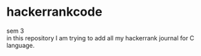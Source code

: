 # hackerrankcode
sem 3 
<br>
in this repository I am trying to add all my hackerrank journal for C language.
